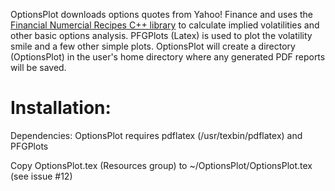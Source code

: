OptionsPlot downloads options quotes from Yahoo! Finance and uses the <a href="http://finance.bi.no/~bernt/gcc_prog/"> Financial Numercial Recipes C++ library</a> to calculate implied volatilities and other basic options analysis. PFGPlots (Latex) is used to plot the volatility smile and a few other simple plots. OptionsPlot will create a directory (OptionsPlot) in the user's home directory where any generated PDF reports will be saved.

Installation:
=============

Dependencies: OptionsPlot requires pdflatex (/usr/texbin/pdflatex) and PFGPlots

Copy OptionsPlot.tex (Resources group) to ~/OptionsPlot/OptionsPlot.tex (see issue #12)
